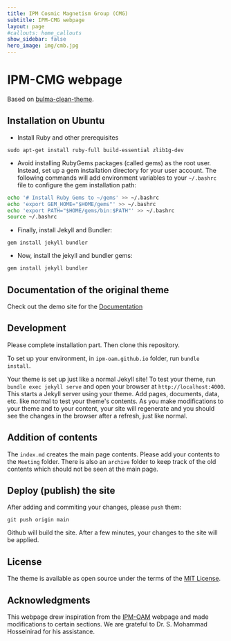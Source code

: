 ```yaml
---
title: IPM Cosmic Magnetism Group (CMG)
subtitle: IPM-CMG webpage
layout: page
#callouts: home_callouts
show_sidebar: false
hero_image: img/cmb.jpg
---
```


# IPM-CMG webpage

Based on [bulma-clean-theme](https://github.com/chrisrhymes/bulma-clean-theme).

## Installation on Ubuntu

- Install Ruby and other prerequisites

```console
sudo apt-get install ruby-full build-essential zlib1g-dev
```

- Avoid installing RubyGems packages (called gems) as the root user. Instead, set up a gem installation directory for your user account. The following commands will add environment variables to your `~/.bashrc` file to configure the gem installation path:

```bash
echo '# Install Ruby Gems to ~/gems' >> ~/.bashrc
echo 'export GEM_HOME="$HOME/gems"' >> ~/.bashrc
echo 'export PATH="$HOME/gems/bin:$PATH"' >> ~/.bashrc
source ~/.bashrc
```

- Finally, install Jekyll and Bundler:

```
gem install jekyll bundler
```

- Now, install the jekyll and bundler gems:

```ruby
gem install jekyll bundler
```

## Documentation of the original theme

Check out the demo site for the [Documentation](https://www.csrhymes.com/bulma-clean-theme/docs/)

## Development

Please complete installation part. Then clone this repository. 

To set up your environment, in `ipm-oam.github.io` folder, run `bundle install`.

Your theme is set up just like a normal Jekyll site! To test your theme, run `bundle exec jekyll serve` and open your browser at `http://localhost:4000`. This starts a Jekyll server using your theme. Add pages, documents, data, etc. like normal to test your theme's contents. As you make modifications to your theme and to your content, your site will regenerate and you should see the changes in the browser after a refresh, just like normal.

## Addition of contents

The `index.md` creates the main page contents. Please add your contents to the `Meeting` folder. There is also an `archive` folder to keep track of the old contents which should not be seen at the main page.

## Deploy (publish) the site

After adding and commiting your changes, please `push` them:

```console
git push origin main
```

Github will build the site. After a few minutes, your changes to the site will be applied.

## License

The theme is available as open source under the terms of the [MIT License](https://opensource.org/licenses/MIT).

## Acknowledgments

This webpage drew inspiration from the [IPM-OAM](https://github.com/ipm-oam/ipm-oam.github.io) webpage and made modifications to certain sections. We are grateful to Dr. S. Mohammad Hosseinirad for his assistance.

